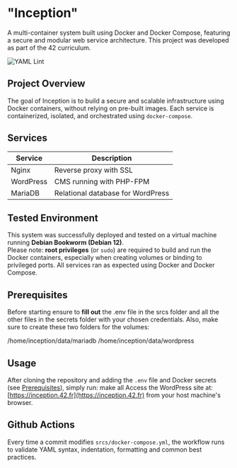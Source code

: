 # "Inception"

A multi-container system built using Docker and Docker Compose, featuring a secure and modular web service architecture. This project was developed as part of the 42 curriculum.

![YAML Lint](https://github.com/florianmgedeon/Multi-Container-Docker-App/actions/workflows/yamllint.yml/badge.svg)

## Project Overview

The goal of Inception is to build a secure and scalable infrastructure using Docker containers, without relying on pre-built images. Each service is containerized, isolated, and orchestrated using `docker-compose`.

## Services

| Service | Description |
|--------|-------------|
| Nginx | Reverse proxy with SSL |
| WordPress | CMS running with PHP-FPM |
| MariaDB | Relational database for WordPress |

## Tested Environment

This system was successfully deployed and tested on a virtual machine running **Debian Bookworm (Debian 12)**.  
Please note: **root privileges** (or `sudo`) are required to build and run the Docker containers, especially when creating volumes or binding to privileged ports. All services ran as expected using Docker and Docker Compose.

## Prerequisites

Before starting ensure to **fill out** the .env file in the srcs folder and all the other files in the secrets folder with your chosen credentials. Also, make sure to create these two folders for the volumes:

/home/inception/data/mariadb
/home/inception/data/wordpress

## Usage

After cloning the repository and adding the `.env` file and Docker secrets (see [Prerequisites](#-prerequisites)), simply run: make all
Access the WordPress site at: [https://inception.42.fr](https://inception.42.fr) from your host machine's browser.

## Github Actions

Every time a commit modifies `srcs/docker-compose.yml`, the workflow runs to validate YAML syntax, indentation, formatting and common best practices.
